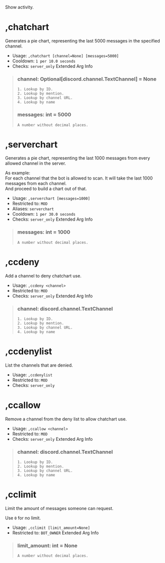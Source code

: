 Show activity.

# ,chatchart
Generates a pie chart, representing the last 5000 messages in the specified channel.<br/>
 - Usage: `,chatchart [channel=None] [messages=5000]`
 - Cooldown: `1 per 10.0 seconds`
 - Checks: `server_only`
Extended Arg Info
> ### channel: Optional[discord.channel.TextChannel] = None
> 
> 
>     1. Lookup by ID.
>     2. Lookup by mention.
>     3. Lookup by channel URL.
>     4. Lookup by name
> 
>     
> ### messages: int = 5000
> ```
> A number without decimal places.
> ```
# ,serverchart
Generates a pie chart, representing the last 1000 messages from every allowed channel in the server.<br/>

As example:<br/>
For each channel that the bot is allowed to scan. It will take the last 1000 messages from each channel.<br/>
And proceed to build a chart out of that.<br/>
 - Usage: `,serverchart [messages=1000]`
 - Restricted to: `MOD`
 - Aliases: `serverchart`
 - Cooldown: `1 per 30.0 seconds`
 - Checks: `server_only`
Extended Arg Info
> ### messages: int = 1000
> ```
> A number without decimal places.
> ```
# ,ccdeny
Add a channel to deny chatchart use.<br/>
 - Usage: `,ccdeny <channel>`
 - Restricted to: `MOD`
 - Checks: `server_only`
Extended Arg Info
> ### channel: discord.channel.TextChannel
> 
> 
>     1. Lookup by ID.
>     2. Lookup by mention.
>     3. Lookup by channel URL.
>     4. Lookup by name
> 
>     
# ,ccdenylist
List the channels that are denied.<br/>
 - Usage: `,ccdenylist`
 - Restricted to: `MOD`
 - Checks: `server_only`
# ,ccallow
Remove a channel from the deny list to allow chatchart use.<br/>
 - Usage: `,ccallow <channel>`
 - Restricted to: `MOD`
 - Checks: `server_only`
Extended Arg Info
> ### channel: discord.channel.TextChannel
> 
> 
>     1. Lookup by ID.
>     2. Lookup by mention.
>     3. Lookup by channel URL.
>     4. Lookup by name
> 
>     
# ,cclimit
Limit the amount of messages someone can request.<br/>

Use `0` for no limit.<br/>
 - Usage: `,cclimit [limit_amount=None]`
 - Restricted to: `BOT_OWNER`
Extended Arg Info
> ### limit_amount: int = None
> ```
> A number without decimal places.
> ```
